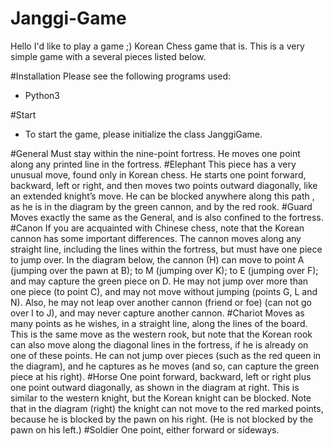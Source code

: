 # Janggi-Game
Hello I'd like to play a game ;) Korean Chess game that is. This is a very simple game with a 
several pieces listed below.

#Installation
Please see the following programs used:
* Python3

#Start
* To start the game, please initialize the class JanggiGame.

#General
Must stay within the nine-point fortress. He moves one point along any printed line in the 
fortress.
#Elephant
This piece has a very unusual move, found only in Korean chess. He starts one point forward, backward, left or right,
and then moves two points outward diagonally, like an extended knight’s move. He can be blocked anywhere along this path
, as he is in the diagram by the green cannon, and by the red rook.
#Guard
Moves exactly the same as the General, and is also confined to the fortress.
#Canon
If you are acquainted with Chinese chess, note that the Korean cannon has some important differences. The cannon moves 
along any straight line, including the lines within the fortress, but must have one piece to jump over. In the diagram 
below, the cannon (H) can move to point A (jumping over the pawn at B); to M (jumping over K); to E (jumping over F); 
and may capture the green piece on D. He may not jump over more than one piece (to point C), and may not move without 
jumping (points G, L and N). Also, he may not leap over another cannon (friend or foe) (can not go over I to J), and may 
never capture another cannon.
#Chariot
Moves as many points as he wishes, in a straight line, along the lines of the board. This is the same move as the 
western rook, but note that the Korean rook can also move along the diagonal lines in the fortress, if he is already 
on one of these points. He can not jump over pieces (such as the red queen in the diagram), and he captures as he moves
 (and so, can capture the green piece at his right).
#Horse
One point forward, backward, left or right plus one point outward diagonally, as shown in the diagram at right. 
This is similar to the western knight, but the Korean knight can be blocked. Note that in the diagram (right) the knight
can not move to the red marked points, because he is blocked by the pawn on his right. (He is not blocked by the pawn 
on his left.)
#Soldier
One point, either forward or sideways.